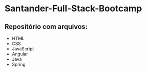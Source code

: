 # Santander-Full-Stack-Bootcamp

## Repositório com arquivos:
  - HTML
  - CSS
  - JavaScript
  - Angular
  - Java
  - Spring
